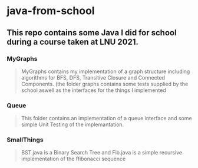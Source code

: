 # java-from-school

## This repo contains some Java I did for school during a course taken at LNU 2021.

### 


### MyGraphs

> MyGraphs contains my implementation of a graph structure including algorithms for BFS, DFS, Transitive Closure and Connected Components.
> (the folder graphs contains some tests supplied by the school aswell as the interfaces for the things I implemented

### Queue

> This folder contains an implementation of a queue interface and some simple Unit Testing of the implemantation.

### SmallThings

> BST.java is a Binary Search Tree and Fib.java is a simple recursive implementation of the ffibonacci sequence

